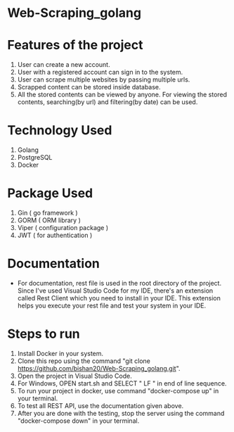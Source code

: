 # Web-Scraping_golang

# Features of the project

1. User can create a new account.
2. User with a registered account can sign in to the system.
3. User can scrape multiple websites by passing multiple urls.
4. Scrapped content can be stored inside database.
5. All the stored contents can be viewed by anyone. For viewing the stored contents, searching(by url) and filtering(by date) can be used. 

# Technology Used

1. Golang
2. PostgreSQL
3. Docker

# Package Used

1. Gin ( go framework )
2. GORM ( ORM library )
3. Viper ( configuration package )
4. JWT ( for authentication )

# Documentation
  
- For documentation, rest file is used in the root directory of the project. Since I've used Visual Studio Code for my IDE, there's an extension called Rest Client which you need to install in your IDE. This extension helps you execute your rest file and test your system in your IDE.

# Steps to run

1. Install Docker in your system.
2. Clone this repo using the command "git clone https://github.com/bishan20/Web-Scraping_golang.git".
3. Open the project in Visual Studio Code.
4. For Windows, OPEN start.sh and SELECT " LF " in end of line sequence.
5. To run your project in docker, use command "docker-compose up" in your terminal.
6. To test all REST API, use the documentation given above.
7. After you are done with the testing, stop the server using the command "docker-compose down" in your terminal.



